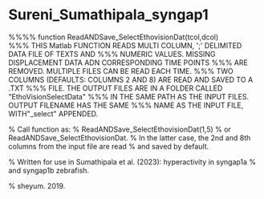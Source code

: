 # Sureni_Sumathipala_syngap1
%%%% function ReadANDSave_SelectEthovisionDat(tcol,dcol)  
%%% THIS Matlab FUNCTION READS MULTI COLUMN, ';' DELIMITED DATA FILE OF TEXTS AND
%%% NUMERIC VALUES. MISSING DISPLACEMENT DATA ADN CORRESPONDING TIME POINTS
%%% ARE REMOVED. MULTIPLE FILES CAN BE READ EACH TIME.
%%% TWO COLUMNS (DEFAULTS: COLUMNS 2 AND 8) ARE READ AND SAVED TO A .TXT
%%% FILE. THE OUTPUT FILES ARE IN A FOLDER CALLED "EthoVisionSelectData" 
%%% IN THE SAME PATH AS THE INPUT FILES. OUTPUT FILENAME HAS THE SAME 
%%% NAME AS THE INPUT FILE, WITH"_select" APPENDED.

% Call function as:
% ReadANDSave_SelectEthovisionDat(1,5)
% or ReadANDSave_SelectEthovisionDat.
% In the latter case, the 2nd and 8th columns from the input file are read
% and saved by default.

% Written for use in Sumathipala et al. (2023): hyperactivity in syngap1a
% and syngap1b zebrafish.

% sheyum. 2019.
